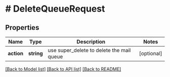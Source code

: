 # # DeleteQueueRequest

## Properties

Name | Type | Description | Notes
------------ | ------------- | ------------- | -------------
**action** | **string** | use super_delete to delete the mail queue | [optional]

[[Back to Model list]](../../README.md#models) [[Back to API list]](../../README.md#endpoints) [[Back to README]](../../README.md)
